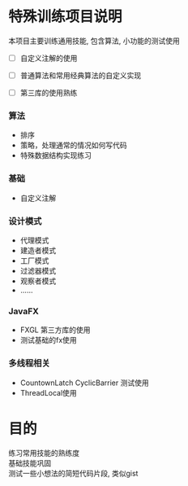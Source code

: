 
# 特殊训练项目说明

本项目主要训练通用技能, 包含算法, 小功能的测试使用

- [ ] 自定义注解的使用  
- [ ] 普通算法和常用经典算法的自定义实现  
- [ ] 第三库的使用熟练  


### 算法 

- 排序  
- 策略，处理通常的情况如何写代码  
- 特殊数据结构实现练习 

### 基础 

- 自定义注解  

### 设计模式 

- 代理模式  
- 建造者模式  
- 工厂模式  
- 过滤器模式  
- 观察者模式
- ......

### JavaFX 

- FXGL 第三方库的使用  
- 测试基础的fx使用

### 多线程相关 

- CountownLatch CyclicBarrier 测试使用  
- ThreadLocal使用  



# 目的 

练习常用技能的熟练度  
基础技能巩固  
测试一些小想法的简短代码片段, 类似gist  




